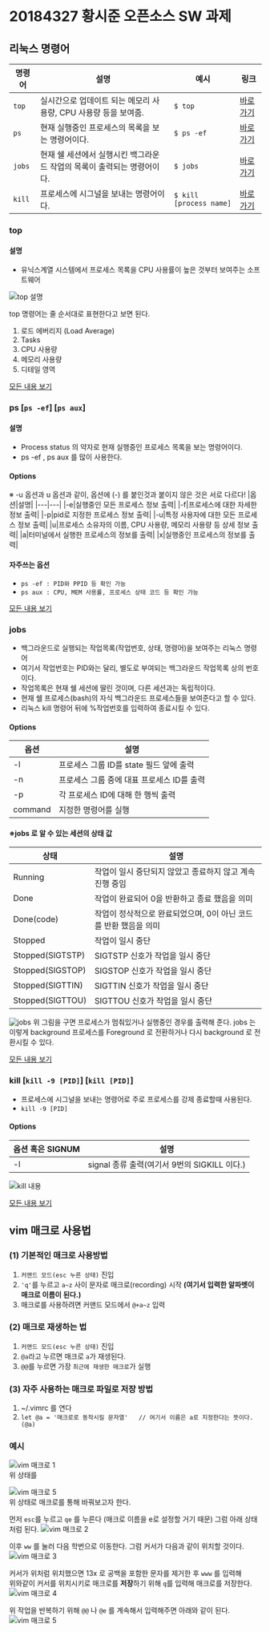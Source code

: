 # 20184327 황시준 오픈소스 SW 과제

## 리눅스 명령어
| 명령어 |설명|예시|링크|
|----|-----|---|---|
|```top```|실시간으로 업데이트 되는 메모리 사용량, CPU 사용량 등을 보여줌.|```$ top```|[바로가기](https://zetawiki.com/wiki/%EB%A6%AC%EB%88%85%EC%8A%A4_top)|
|```ps```|현재 실행중인 프로세스의 목록을 보는 명령어이다.|```$ ps -ef```|[바로가기](https://zetawiki.com/wiki/%EB%A6%AC%EB%88%85%EC%8A%A4_ps)|
|```jobs```|현재 쉘 세션에서 실행시킨 백그라운드 작업의 목록이 출력되는 명령어이다.|```$ jobs```|[바로가기](https://zetawiki.com/wiki/%EB%A6%AC%EB%88%85%EC%8A%A4_jobs)|
|```kill```|프로세스에 시그널을 보내는 명령어이다.|```$ kill [process name]```|[바로가기](https://zetawiki.com/wiki/%EB%A6%AC%EB%88%85%EC%8A%A4_%ED%94%84%EB%A1%9C%EC%84%B8%EC%8A%A4_%EC%A4%91%EC%A7%80_kill)|

### top 
#### 설명
- 유닉스계열 시스템에서 프로세스 목록을 CPU 사용률이 높은 것부터 보여주는 소프트웨어

![top 설명](https://user-images.githubusercontent.com/54488922/169214594-9906287d-fc58-40c9-9e5b-bdb70952054e.png)

top 명령어는 줄 순서대로 표현한다고 보면 된다.
1. 로드 에버리지 (Load Average)
2. Tasks
3. CPU 사용량
4. 메모리 사용량
5. 디테일 영역


[모든 내용 보기](https://man7.org/linux/man-pages/man1/top.1.html)

### ps [```ps -ef```] [```ps aux```]
#### 설명
- Process status 의 약자로 현재 실행중인 프로세스 목록을 보는 명령어이다. 
- ps -ef , ps aux 를 많이 사용한다. 
#### Options
※ -u 옵션과 u 옵션과 같이, 옵션에 (-) 를 붙인것과 붙이지 않은 것은 서로 다르다!
|옵션|설명|
|---|---|
|-e|실행중인 모든 프로세스 정보 출력|
|-f|프로세스에 대한 자세한 정보 출력|
|-p|pid로 지정한 프로세스 정보 출력|
|-u|특정 사용자에 대한 모든 프로세스 정보 출력|
|u|프로세스 소유자의 이름, CPU 사용량, 메모리 사용량 등 상세 정보 출력|
|a|터미널에서 실행한 프로세스의 정보를 출력|
|x|실행중인 프로세스의 정보를 출력|

#### 자주쓰는 옵션
- ```ps -ef : PID와 PPID 등 확인 가능```
- ```ps aux : CPU, MEM 사용률, 프로세스 상태 코드 등 확인 가능```

[모든 내용 보기](https://man7.org/linux/man-pages/man1/ps.1.html)

### jobs 
- 백그라운드로 실행되는 작업목록(작업번호, 상태, 명령어)을 보여주는 리눅스 명령어
- 여기서 작업번호는 PID와는 달리, 별도로 부여되는 백그라운드 작업목록 상의 번호이다.
- 작업목록은 현재 쉘 세션에 딸린 것이며, 다른 세션과는 독립적이다.
- 현재 쉘 프로세스(bash)의 자식 백그라운드 프로세스들을 보여준다고 할 수 있다.
- 리눅스 kill 명령어 뒤에 %작업번호를 입력하여 종료시킬 수 있다.

#### Options
|옵션|설명|
|---|---|
|-l|프로세스 그룹 ID를 state 필드 앞에 출력|
|-n|프로세스 그룹 중에 대표 프로세스 ID를 출력|
|-p|각 프로세스 ID에 대해 한 행씩 출력|
|command|지정한 명령어를 실행|

#### ※jobs 로 알 수 있는 세션의 상태 값
|상태|설명|
|---|---|
|Running|작업이 일시 중단되지 않았고 종료하지 않고 계속 진행 중임|
|Done|작업이 완료되어 0을 반환하고 종료 했음을 의미|
|Done(code)|작업이 정삭적으로 완료되었으며, 0이 아닌 코드를 반환 했음을 의미|
|Stopped|작업이 일시 중단|
|Stopped(SIGTSTP)|SIGTSTP 신호가 작업을 일시 중단|
|Stopped(SIGSTOP)|SIGSTOP 신호가 작업을 일시 중단|
|Stopped(SIGTTIN)|SIGTTIN 신호가 작업을 일시 중단|
|Stopped(SIGTTOU)|SIGTTOU 신호가 작업을 일시 중단|

![jobs](https://user-images.githubusercontent.com/54488922/169215267-de3ad049-73df-4225-957e-d3759b95c4d4.png)
위 그림을 구면 프로세스가 멈춰있거나 실행중인 경우를 출력해 준다. 
jobs 는 이렇게 background 프로세스를 Foreground 로 전환하거나 다시 background 로 전환시킬 수 있다. 


[모든 내용 보기](https://man7.org/linux/man-pages/man1/jobs.1p.html)  



### kill [```kill -9 [PID]```] [```kill [PID]```]
- 프로세스에 시그널을 보내는 명령어로 주로 프로세스를 강제 종료할때 사용된다. 
- ```kill -9 [PID]``` 
#### Options
|옵션 혹은 SIGNUM|설명|
|---|---|
|-l|signal 종류 출력(여기서 9번의 SIGKILL 이다.)|

![kill 내용](https://user-images.githubusercontent.com/54488922/169214570-6b502c87-aa37-474b-ada5-54c7fc84f5f5.png)

[모든 내용 보기](https://man7.org/linux/man-pages/man2/kill.2.html)

  
    
## vim 매크로 사용법
### (1) 기본적인 매크로 사용방법
1. ```커맨드 모드(esc 누른 상태)``` 진입
2. ```'q'```를 누르고 ```a~z``` 사이 문자로 매크로(recording) 시작 **(여기서 입력한 알파벳이 매크로 이름이 된다.)**
3. 매크로를 사용하려면 커맨드 모드에서 ```@+a~z``` 입력

### (2) 매크로 재생하는 법
1. ```커맨드 모드(esc 누른 상태)``` 진입
2. ```@a```라고 누르면 매크로 ```a```가 재생된다.
3. ```@@```를 누르면 가장 ```최근에 재생한 매크로```가 실행

### (3) 자주 사용하는 매크로 파일로 저장 방법
1. ~/.vimrc 를 연다
2. ``` let @a = '매크로로 동작시킬 문자열'   // 여기서 이름은 a로 지정한다는 뜻이다. (@a) ```

### 예시
![vim 매크로 1](https://user-images.githubusercontent.com/54488922/169224495-a48e7d41-1c91-4d42-83b6-f582e085fd7f.png)  
위 상태를  

![vim 매크로 5](https://user-images.githubusercontent.com/54488922/169224510-b7d39810-f48d-47c9-977e-1c04a01d621f.png)  
위 상태로 매크로를 통해 바꿔보고자 한다.

먼저 ```esc```를 누르고 ```qe``` 를 누른다 (매크로 이름을 e로 설정할 거기 때문)
그럼 아래 상태처럼 된다.
![vim 매크로 2](https://user-images.githubusercontent.com/54488922/169224916-4af582d6-afa6-4a4d-9b38-d00341ff83c6.png)  

이후 ```ww``` 를 눌러 다음 학번으로 이동한다. 그럼 커서가 다음과 같이 위치할 것이다. 
![vim 매크로 3](https://user-images.githubusercontent.com/54488922/169224502-bcd14683-df67-4229-8fab-3a6e13bd518c.png)  

커서가 위처럼 위치했으면 13x 로 공백을 포함한 문자를 제거한 후 ```www``` 를 입력해  
위와같이 커서를 위치시키로 매크로를 **저장**하기 위해 ```q```를 입력해 매크로를 저장한다.  
![vim 매크로 4](https://user-images.githubusercontent.com/54488922/169224505-79165488-ff76-4684-9fda-1b3ef4e950f7.png)  

위 작업을 반복하기 위해 ```@@``` 나 ```@e``` 를 계속해서 입력해주면 아래와 같이 된다.  
![vim 매크로 5](https://user-images.githubusercontent.com/54488922/169224510-b7d39810-f48d-47c9-977e-1c04a01d621f.png)  

